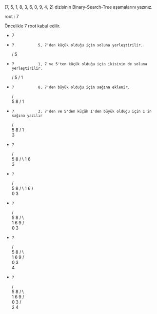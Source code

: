 [7, 5, 1, 8, 3, 6, 0, 9, 4, 2] dizisinin Binary-Search-Tree aşamalarını yazınız.

root : 7
 
Öncelikle 7 root kabul edilir.

*    7

*     7           5, 7'den küçük olduğu için soluna yerleştirilir.
     /
    5


*     7           1, 7 ve 5'ten küçük olduğu için ikisinin de soluna yerleştirilir.
     /
    5
   /
  1

*     7           8, 7'den büyük olduğu için sağına eklenir.
     / \
    5   8
   /
  1

*     7           3, 7'den ve 5'den küçük 1'den büyük olduğu için 1'in sağına yazılır
     / \
    5   8
   / 
  1
    \
     3

*     7
     / \
    5   8
   / \ 
  1   6
    \
     3


*     7
     / \
    5   8
   / \ 
  1   6
 / \
0   3

*     7
     / \
    5   8
   / \   \
  1   6   9
 / \
0   3

*     7
     / \
    5   8
   / \   \
  1   6   9
 / \
0   3
     \
      4

*     7
     / \
    5   8
   / \   \
  1   6   9
 / \
0   3
   / \
  2   4
